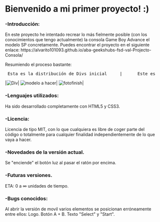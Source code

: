 <h1> Bienvenido a mi primer proyecto! :) </h1>

<h3>-Introducción:</h3>
En este proyecto he intentado recrear lo más fielmente posible (con los conocimientos que tengo actualmente) la consola Game Boy Advance el modelo SP concretamente.
Puedes encontrar el proyecto en el siguiente enlace: 
https://alvarito101093.github.io/aba-geekshubs-fsd-val-Projecto-Consola/

Resumiendo el proceso bastante:

<pre> Esta es la distribución de Divs inicial     |      Este es el modelo que he seguido        |         Foto finish!!! | </pre>

|![Div](https://user-images.githubusercontent.com/122753448/214079203-80b6390f-5d46-4f90-b02e-bf28f4b1e475.png)| 
![modelo a hacer](https://user-images.githubusercontent.com/122753448/214079312-6c615a70-1a4a-43e7-b142-4e19e50c39db.png)|
![fotofinish](https://user-images.githubusercontent.com/122753448/214079384-d2468145-4c17-4ee0-9d6e-cc3a0bbc3a36.png)|


<h3>-Lenguajes utilizados:</h3>
Ha sido desarrollado completamente con HTML5 y CSS3.

<h3>-Licencia:</h3>
Licencia de tipo MIT, con lo que cualquiera es libre de coger parte del código o totalmente para cualquier finalidad independientemente de lo que vaya a hacer.

<h3>-Novedades de la versión actual.</h3>
Se "enciende" el botón luz al pasar el ratón por encima.

<h3>-Futuras versiones.</h3>
ETA: 0 a ∞ unidades de tiempo.

<h3>-Bugs conocidos:</h3>
Al abrir la versión de movil varios elementos se posicionan erróneamente entre ellos:
Logo.
Botón A + B.
Texto "Select" y "Start".
